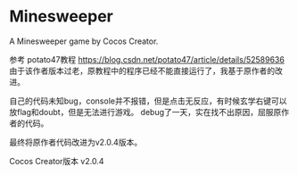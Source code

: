 # Minesweeper
A Minesweeper game by Cocos Creator.

参考 potato47教程 https://blog.csdn.net/potato47/article/details/52589636
由于该作者版本过老，原教程中的程序已经不能直接运行了，我基于原作者的改进。

自己的代码未知bug，console并不报错，但是点击无反应，有时候玄学右键可以放flag和doubt，但是无法进行游戏。
debug了一天，实在找不出原因，屈服原作者的代码。

最终将原作者代码改进为v2.0.4版本。

Cocos Creator版本 v2.0.4

